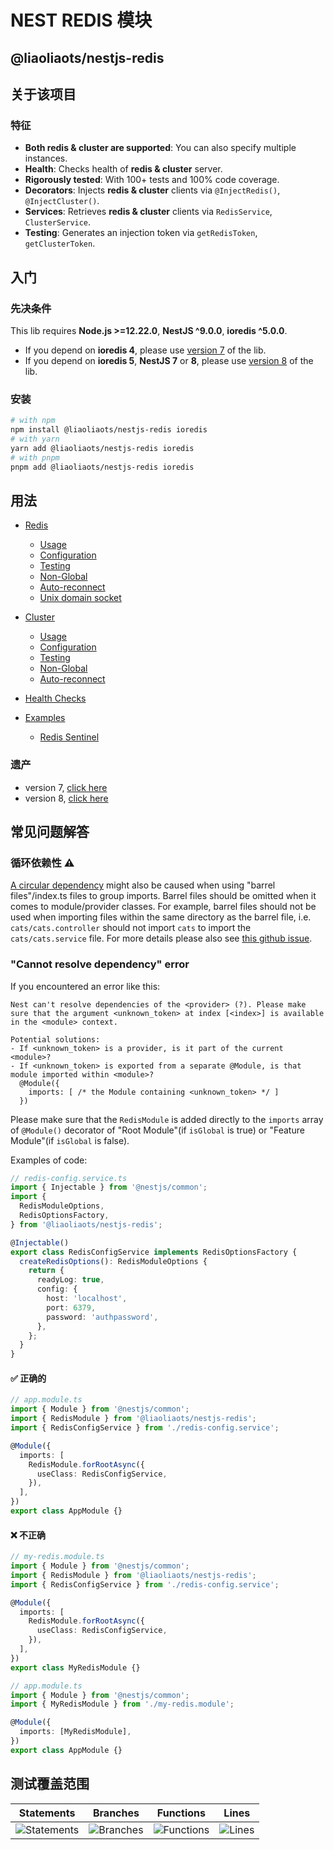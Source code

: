 # NEST REDIS 模块

## @liaoliaots/nestjs-redis

## 关于该项目

### 特征

- **Both redis & cluster are supported**: You can also specify multiple instances.
- **Health**: Checks health of **redis & cluster** server.
- **Rigorously tested**: With 100+ tests and 100% code coverage.
- **Decorators**: Injects **redis & cluster** clients via `@InjectRedis()`, `@InjectCluster()`.
- **Services**: Retrieves **redis & cluster** clients via `RedisService`, `ClusterService`.
- **Testing**: Generates an injection token via `getRedisToken`, `getClusterToken`.

## 入门

### 先决条件

This lib requires **Node.js >=12.22.0**, **NestJS ^9.0.0**, **ioredis ^5.0.0**.

- If you depend on **ioredis 4**, please use [version 7](https://github.com/liaoliaots/nestjs-redis/tree/v7.0.0) of the lib.
- If you depend on **ioredis 5**, **NestJS 7** or **8**, please use [version 8](https://github.com/liaoliaots/nestjs-redis/tree/v8.2.2) of the lib.

### 安装

```sh
# with npm
npm install @liaoliaots/nestjs-redis ioredis
# with yarn
yarn add @liaoliaots/nestjs-redis ioredis
# with pnpm
pnpm add @liaoliaots/nestjs-redis ioredis
```

## 用法

- [Redis](./usage.md)

  - [Usage](./usage.md)
  - [Configuration](./usage.md#configuration)
  - [Testing](./usage.md#testing)
  - [Non-Global](./usage.md#non-global)
  - [Auto-reconnect](https://luin.github.io/ioredis/interfaces/CommonRedisOptions.html#retryStrategy)
  - [Unix domain socket](./usage.md#unix-domain-socket)

- [Cluster](/docs/latest/cluster.md)

  - [Usage](/docs/latest/cluster.md)
  - [Configuration](/docs/latest/cluster.md#configuration)
  - [Testing](/docs/latest/cluster.md#testing)
  - [Non-Global](/docs/latest/cluster.md#non-global)
  - [Auto-reconnect](https://luin.github.io/ioredis/interfaces/ClusterOptions.html#clusterRetryStrategy)

- [Health Checks](/packages/redis-health/README.md)
- [Examples](/docs/latest/examples.md)

  - [Redis Sentinel](/docs/latest/examples.md#sentinel)

### 遗产

- version 7, [click here](/docs/v7)
- version 8, [click here](/docs/v8)

## 常见问题解答

### 循环依赖性 ⚠️

[A circular dependency](https://docs.nestjs.com/fundamentals/circular-dependency) might also be caused when using "barrel files"/index.ts files to group imports. Barrel files should be omitted when it comes to module/provider classes. For example, barrel files should not be used when importing files within the same directory as the barrel file, i.e. `cats/cats.controller` should not import `cats` to import the `cats/cats.service` file. For more details please also see [this github issue](https://github.com/nestjs/nest/issues/1181#issuecomment-430197191).

### "Cannot resolve dependency" error

If you encountered an error like this:

```
Nest can't resolve dependencies of the <provider> (?). Please make sure that the argument <unknown_token> at index [<index>] is available in the <module> context.

Potential solutions:
- If <unknown_token> is a provider, is it part of the current <module>?
- If <unknown_token> is exported from a separate @Module, is that module imported within <module>?
  @Module({
    imports: [ /* the Module containing <unknown_token> */ ]
  })
```

Please make sure that the `RedisModule` is added directly to the `imports` array of `@Module()` decorator of "Root Module"(if `isGlobal` is true) or "Feature Module"(if `isGlobal` is false).

Examples of code:

```ts
// redis-config.service.ts
import { Injectable } from '@nestjs/common';
import {
  RedisModuleOptions,
  RedisOptionsFactory,
} from '@liaoliaots/nestjs-redis';

@Injectable()
export class RedisConfigService implements RedisOptionsFactory {
  createRedisOptions(): RedisModuleOptions {
    return {
      readyLog: true,
      config: {
        host: 'localhost',
        port: 6379,
        password: 'authpassword',
      },
    };
  }
}
```

#### ✅ 正确的

```ts
// app.module.ts
import { Module } from '@nestjs/common';
import { RedisModule } from '@liaoliaots/nestjs-redis';
import { RedisConfigService } from './redis-config.service';

@Module({
  imports: [
    RedisModule.forRootAsync({
      useClass: RedisConfigService,
    }),
  ],
})
export class AppModule {}
```

#### ❌ 不正确

```ts
// my-redis.module.ts
import { Module } from '@nestjs/common';
import { RedisModule } from '@liaoliaots/nestjs-redis';
import { RedisConfigService } from './redis-config.service';

@Module({
  imports: [
    RedisModule.forRootAsync({
      useClass: RedisConfigService,
    }),
  ],
})
export class MyRedisModule {}
```

```ts
// app.module.ts
import { Module } from '@nestjs/common';
import { MyRedisModule } from './my-redis.module';

@Module({
  imports: [MyRedisModule],
})
export class AppModule {}
```

## 测试覆盖范围

| Statements                                                                                                | Branches                                                                                              | Functions                                                                                               | Lines                                                                                           |
| --------------------------------------------------------------------------------------------------------- | ----------------------------------------------------------------------------------------------------- | ------------------------------------------------------------------------------------------------------- | ----------------------------------------------------------------------------------------------- |
| ![Statements](https://img.shields.io/badge/statements-100%25-brightgreen.svg?style=flat-square&logo=jest) | ![Branches](https://img.shields.io/badge/branches-100%25-brightgreen.svg?style=flat-square&logo=jest) | ![Functions](https://img.shields.io/badge/functions-100%25-brightgreen.svg?style=flat-square&logo=jest) | ![Lines](https://img.shields.io/badge/lines-100%25-brightgreen.svg?style=flat-square&logo=jest) |
